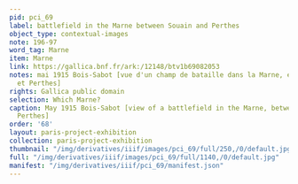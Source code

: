 ```yaml
---
pid: pci_69
label: battlefield in the Marne between Souain and Perthes
object_type: contextual-images
note: 196-97
word_tag: Marne
item: Marne
link: https://gallica.bnf.fr/ark:/12148/btv1b69082053
notes: mai 1915 Bois-Sabot [vue d'un champ de bataille dans la Marne, entre Souain
  et Perthes]
rights: Gallica public domain
selection: Which Marne?
caption: May 1915 Bois-Sabot [view of a battlefield in the Marne, between Souain and
  Perthes]
order: '68'
layout: paris-project-exhibition
collection: paris-project-exhibition
thumbnail: "/img/derivatives/iiif/images/pci_69/full/250,/0/default.jpg"
full: "/img/derivatives/iiif/images/pci_69/full/1140,/0/default.jpg"
manifest: "/img/derivatives/iiif/pci_69/manifest.json"
---
```

